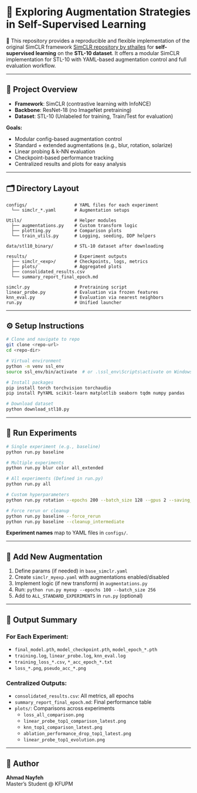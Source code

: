 # 🧠 Exploring Augmentation Strategies in Self-Supervised Learning

🔬 This repository provides a reproducible and flexible implementation of the original SimCLR framework [SimCLR repository by sthalles](https://github.com/sthalles/SimCLR/tree/master) for **self-supervised learning** on the **STL-10 dataset**. It offers a modular SimCLR implementation for STL-10 with YAML-based augmentation control and full evaluation workflow.

---

## 📌 Project Overview

- **Framework**: SimCLR (contrastive learning with InfoNCE)
- **Backbone**: ResNet-18 (no ImageNet pretraining)
- **Dataset**: STL-10 (Unlabeled for training, Train/Test for evaluation)

**Goals:**
- Modular config-based augmentation control
- Standard + extended augmentations (e.g., blur, rotation, solarize)
- Linear probing & k-NN evaluation
- Checkpoint-based performance tracking
- Centralized results and plots for easy analysis

---

## 🗂️ Directory Layout

```
configs/                  # YAML files for each experiment
  └── simclr_*.yaml       # Augmentation setups

Utils/                    # Helper modules
  ├── augmentations.py    # Custom transform logic
  ├── plotting.py         # Comparison plots
  └── train_utils.py      # Logging, seeding, DDP helpers

data/stl10_binary/        # STL-10 dataset after downloading

results/                  # Experiment outputs
  ├── simclr_<exp>/       # Checkpoints, logs, metrics
  ├── plots/              # Aggregated plots
  ├── consolidated_results.csv
  └── summary_report_final_epoch.md

simclr.py                 # Pretraining script
linear_probe.py           # Evaluation via frozen features
knn_eval.py               # Evaluation via nearest neighbors
run.py                    # Unified launcher
```

---

## ⚙️ Setup Instructions

```bash
# Clone and navigate to repo
git clone <repo-url>
cd <repo-dir>

# Virtual environment
python -m venv ssl_env
source ssl_env/bin/activate  # or .\ssl_env\Scripts\activate on Windows

# Install packages
pip install torch torchvision torchaudio
pip install PyYAML scikit-learn matplotlib seaborn tqdm numpy pandas

# Download dataset
python download_stl10.py
```

---

## 🚀 Run Experiments

```bash
# Single experiment (e.g., baseline)
python run.py baseline

# Multiple experiments
python run.py blur color all_extended

# All experiments (Defined in run.py)
python run.py all

# Custom hyperparameters
python run.py rotation --epochs 200 --batch_size 128 --gpus 2 --saving_epoch 25

# Force rerun or cleanup
python run.py baseline --force_rerun
python run.py baseline --cleanup_intermediate
```

**Experiment names** map to YAML files in `configs/`.

---

## 🧩 Add New Augmentation

1. Define params (if needed) in `base_simclr.yaml`
2. Create `simclr_myexp.yaml` with augmentations enabled/disabled
3. Implement logic (if new transform) in `augmentations.py`
4. Run: `python run.py myexp --epochs 100 --batch_size 256`
5. Add to `ALL_STANDARD_EXPERIMENTS` in `run.py` (optional)

---

## 📁 Output Summary

### For Each Experiment:
- `final_model.pth`, `model_checkpoint.pth`, `model_epoch_*.pth`
- `training.log`, `linear_probe.log`, `knn_eval.log`
- `training_loss_*.csv`, `*_acc_epoch_*.txt`
- `loss_*.png`, `pseudo_acc_*.png`

### Centralized Outputs:
- `consolidated_results.csv`: All metrics, all epochs
- `summary_report_final_epoch.md`: Final performance table
- `plots/`: Comparisons across experiments
  - `loss_all_comparison.png`
  - `linear_probe_top1_comparison_latest.png`
  - `knn_top1_comparison_latest.png`
  - `ablation_performance_drop_top1_latest.png`
  - `linear_probe_top1_evolution.png`

---

## 👤 Author

**Ahmad Nayfeh**  
Master’s Student @ KFUPM

